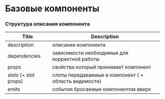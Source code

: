 # Базовые компоненты
### Структура описания компонента
| Title                 | Description |
| ------------------    | ------ |
| description           | описание компонента |
| dependencies          | зависимости необходимые для корректной работы |
| props                 | свойства который принимает компонент |
| slots (+ slot props)  | слоты передаваемые в компонент ( + область видимости) |
| emits                 | события бросаемые компонентом вверх |
